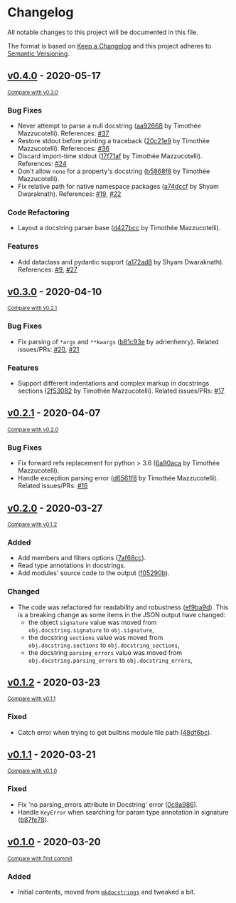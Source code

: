 # Changelog
All notable changes to this project will be documented in this file.

The format is based on [Keep a Changelog](http://keepachangelog.com/en/1.0.0/)
and this project adheres to [Semantic Versioning](http://semver.org/spec/v2.0.0.html).

<!-- insertion marker -->
## [v0.4.0](https://github.com/pawamoy/pytkdocs/releases/tag/v0.4.0) - 2020-05-17

<small>[Compare with v0.3.0](https://github.com/pawamoy/pytkdocs/compare/v0.3.0...v0.4.0)</small>

### Bug Fixes
- Never attempt to parse a null docstring ([aa92668](https://github.com/pawamoy/pytkdocs/commit/aa926686c9f3b9922968387ec68e3a1caeee08a7) by Timothée Mazzucotelli). References: [#37](https://github.com/pawamoy/pytkdocs/issues/37)
- Restore stdout before printing a traceback ([20c21e9](https://github.com/pawamoy/pytkdocs/commit/20c21e9fa8e5a08e113cbbec2da1af240eb6ce16) by Timothée Mazzucotelli). References: [#36](https://github.com/pawamoy/pytkdocs/issues/36)
- Discard import-time stdout ([17f71af](https://github.com/pawamoy/pytkdocs/commit/17f71afb46631dc64cfac9b37a4da8d5cb001801) by Timothée Mazzucotelli). References: [#24](https://github.com/pawamoy/pytkdocs/issues/24)
- Don&#39;t allow `none` for a property&#39;s docstring ([b5868f8](https://github.com/pawamoy/pytkdocs/commit/b5868f83fc6590ee37325377e4cfd42f6dd3a566) by Timothée Mazzucotelli).
- Fix relative path for native namespace packages ([a74dccf](https://github.com/pawamoy/pytkdocs/commit/a74dccf9d753b956044ad3b643457d9ad6c86c64) by Shyam Dwaraknath). References: [#19](https://github.com/pawamoy/pytkdocs/issues/19), [#22](https://github.com/pawamoy/pytkdocs/issues/22)

### Code Refactoring
- Layout a docstring parser base ([d427bcc](https://github.com/pawamoy/pytkdocs/commit/d427bccbfd619f65ae2d12559fcd6f1f1649d036) by Timothée Mazzucotelli).

### Features
- Add dataclass and pydantic support ([a172ad8](https://github.com/pawamoy/pytkdocs/commit/a172ad88ee3b1735ee4ad0c91f3274c359e1e82e) by Shyam Dwaraknath). References: [#9](https://github.com/pawamoy/pytkdocs/issues/9), [#27](https://github.com/pawamoy/pytkdocs/issues/27)


## [v0.3.0](https://github.com/pawamoy/pytkdocs/releases/tag/v0.3.0) - 2020-04-10

<small>[Compare with v0.2.1](https://github.com/pawamoy/pytkdocs/compare/v0.2.1...v0.3.0)</small>

### Bug Fixes
- Fix parsing of `*args` and `**kwargs` ([b81c93e](https://github.com/pawamoy/pytkdocs/commit/b81c93eef2435f2ed1d70b4d7c3946caa564c59e) by adrienhenry). Related issues/PRs: [#20](https://github.com/pawamoy/pytkdocs/issues/20), [#21](https://github.com/pawamoy/pytkdocs/issues/21)

### Features
- Support different indentations and complex markup in docstrings sections ([2f53082](https://github.com/pawamoy/pytkdocs/commit/2f53082dbd2bcb72423d4aff0cb3bf4319476be7) by Timothée Mazzucotelli). Related issues/PRs: [#17](https://github.com/pawamoy/pytkdocs/issues/17)


## [v0.2.1](https://github.com/pawamoy/pytkdocs/releases/tag/v0.2.1) - 2020-04-07

<small>[Compare with v0.2.0](https://github.com/pawamoy/pytkdocs/compare/v0.2.0...v0.2.1)</small>

### Bug Fixes
- Fix forward refs replacement for python > 3.6 ([6a90aca](https://github.com/pawamoy/pytkdocs/commit/6a90aca346209fe2a4e3eec6bfb45f353bce679f) by Timothée Mazzucotelli).
- Handle exception parsing error ([d6561f8](https://github.com/pawamoy/pytkdocs/commit/d6561f86362e7a9d8c45471f1d6eb5deffd5e0c8) by Timothée Mazzucotelli). Related issues/PRs: [#16](https://github.com/pawamoy/pytkdocs/issues/16)


## [v0.2.0](https://github.com/pawamoy/py-tkdocs/releases/tag/v0.2.0) - 2020-03-27

<small>[Compare with v0.1.2](https://github.com/pawamoy/pytkdocs/compare/v0.1.2...V0.2.0)</small>

###  Added
- Add members and filters options ([7af68cc](https://github.com/pawamoy/py-tkdocs/commit/7af68ccffe51557853899a04b5ce5610891d9228)).
- Read type annotations in docstrings.
- Add modules' source code to the output ([f05290b](https://github.com/pawamoy/py-tkdocs/commit/f05290b5a3fb33790c66847a71862c2026585a00)).

### Changed
- The code was refactored for readability and robustness ([ef9ba9d](https://github.com/pawamoy/py-tkdocs/commit/ef9ba9d62bceca7795a751a730fc3f64c9ec9daf)).
  This is a breaking change as some items in the JSON output have changed:
    - the object `signature` value was moved from `obj.docstring.signature` to `obj.signature`,
    - the docstring `sections` value was moved from `obj.docstring.sections` to `obj.docstring_sections`,
    - the docstring `parsing_errors` value was moved from `obj.docstring.parsing_errors` to `obj.docstring_errors`,


## [v0.1.2](https://github.com/pawamoy/pytkdocs/releases/tag/v0.1.2) - 2020-03-23

<small>[Compare with v0.1.1](https://github.com/pawamoy/pytkdocs/compare/v0.1.1...v0.1.2)</small>

### Fixed
- Catch error when trying to get builtins module file path ([48df6bc](https://github.com/pawamoy/pytkdocs/commit/48df6bc9cf878f3ce281fac6ccaf8fe1d4e89c84)).

## [v0.1.1](https://github.com/pawamoy/pytkdocs/releases/tag/v0.1.1) - 2020-03-21

<small>[Compare with v0.1.0](https://github.com/pawamoy/pytkdocs/compare/v0.1.0...v0.1.1)</small>

### Fixed

- Fix 'no parsing_errors attribute in Docstring' error ([0c8a986](https://github.com/pawamoy/pytkdocs/commit/0c8a986a05efe35caebb67d66320ced813065ae4)).
- Handle `KeyError` when searching for param type annotation in signature ([b87fe78](https://github.com/pawamoy/pytkdocs/commit/b87fe78fc5201bac8d54fa70ebb53476480a4126)).


## [v0.1.0](https://github.com/pawamoy/pytkdocs/releases/tag/v0.1.0) - 2020-03-20

<small>[Compare with first commit](https://github.com/pawamoy/pytkdocs/compare/dce21c1b7e15e44529d3cd3ff0fc33f88328de5d...v0.1.0)</small>

### Added

- Initial contents, moved from [`mkdocstrings`](https://github.com/pawamoy/mkdocstrings) and tweaked a bit.